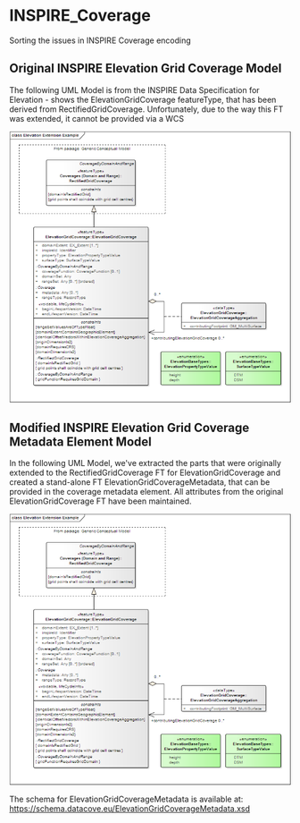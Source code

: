 # INSPIRE_Coverage
Sorting the issues in INSPIRE Coverage encoding


## Original INSPIRE Elevation Grid Coverage Model
The following UML Model is from the INSPIRE Data Specification for Elevation - shows the ElevationGridCoverage featureType, that has been derived from RectifiedGridCoverage. Unfortunately, due to the way this FT was extended, it cannot be provided via a WCS

![Original INSPIRE Elevation Grid Coverage Model](https://github.com/DataCoveEU/INSPIRE_Coverage/blob/master/pix/Elevation%20Extension%20Example.png)

## Modified INSPIRE Elevation Grid Coverage Metadata Element Model
In the following UML Model, we've extracted the parts that were originally extended to the RectifiedGridCoverage FT for ElevationGridCoverage and created a stand-alone FT ElevationGridCoverageMetadata, that can be provided in the coverage metadata element. All attributes from the original ElevationGridCoverage FT have been maintained.

![Modified INSPIRE Elevation Grid Coverage Metadata Element Model](https://github.com/DataCoveEU/INSPIRE_Coverage/blob/master/pix/Elevation%20Extension%20Example.png)

The schema for ElevationGridCoverageMetadata is available at: https://schema.datacove.eu/ElevationGridCoverageMetadata.xsd
